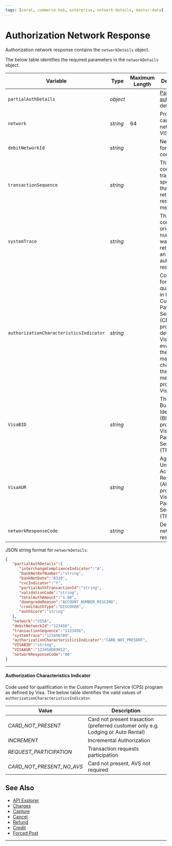 ```yaml
---
tags: [carat, commerce-hub, enterprise, network-details, master-data]
---
```


# Authorization Network Response

Authorization network response contains the `networkDetails` object.

<!--
type: tab
title: networkDetails
-->

The below table identifies the required parameters in the `networkDetails` object.

| Variable | Type | Maximum Length | Description |
| -------- | -- | ------------ | ------------------ |
| `partialAuthDetails` | *object* | | [Partial authorization](?path=docs/Resources/Guides/Authorizations/Partial-Auth.md) details |
| `network` | *string* | 64 | Processing card network e.g. VISA |
| `debitNetworkId` | *string* | | Network ID for the debit component |
| `transactionSequence`| *string* | | This field contains transaction specific data that may be returned in response messages. |
| `systemTrace`| *string* | | This field contains the original trace number that was returned in an authorization response. |
| `authorizationCharacteristicsIndicator` | *string* | | Code used for qualification in the Custom Payment Service (CPS) program as defined by Visa. Upon evaluation, the code may be changed in the response message if provided by Visa. |
| `VisaBID` | *string* | | The Business Identifier (BID) provided by Visa to Third Party Servicers (TPS) |
| `VisaAUR` | *string* | | Agent Unique Account Result (AUAR) provided by Visa to Third Party Servicers (TPS) |
| `networkResponseCode ` | *string* | | Debit network response |


<!--
type: tab
title: JSON Example
-->

JSON string format for `networkDetails`:

```json
{
   "partialAuthDetails":{
      "interchangeComplianceIndicator":"A",
      "bankNetRefNumber":"string",
      "bankNetDate":"0310",
      "cvcIndicator":"Y",
      "partialAuthTransactionId":"string",
      "validationCode":"string",
      "totalAuthAmount":"1.00",
      "downgradeReason":"ACCOUNT_NUMBER_MISSING",
      "creditAuthType":"DISCOVER",
      "authScore":"string"
   },
   "network":"VISA",
   "debitNetworkId":"123456",
   "transactionSequence":"1123456",
   "systemTrace":"123456789",
   "authorizationCharacteristicsIndicator":"CARD_NOT_PRESENT",
   "VISABID":"string",
   "VISAAUR":"12345AD89012",
   "networkResponseCode":"00"
}
```

<!-- type: tab-end -->

---

#### Authorization Characteristics Indicator

Code used for qualification in the Custom Payment Service (CPS) program as defined by Visa. The below table identifies the valid values of `authorizationCharacteristicsIndicator`.

| Value | Description |
|-------|-------------|
| *CARD_NOT_PRESENT* |  Card not present trasaction (preferred customer only e.g. Lodging or Auto Rental) |
| *INCREMENT* | Incremental Authorization | 
| *REQUEST_PARTICIPATION* |  Transaction requests participation |
| *CARD_NOT_PRESENT_NO_AVS* |  Card not present, AVS not required |


## See Also

- [API Explorer](../api/?type=post&path=/payments/v1/charges)
- [Charges](?path=docs/Resources/API-Documents/Payments/Charges.md)
- [Capture](?path=docs/Resources/API-Documents/Payments/Capture.md)
- [Cancel](?path=docs/Resources/API-Documents/Payments/Cancel.md)
- [Refund](?path=docs/Resources/API-Documents/Payments/Refund.md)
- [Credit](?path=docs/Resources/API-Documents/Payments/Credit.md)
- [Forced Post](?path=docs/Resources/API-Documents/Payments/Forced.md)

---